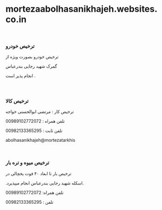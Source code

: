 # mortezaabolhasanikhajeh.websites.co.in
<!-- wp:template-part {"slug":"header","theme":"pub/assembler","tagName":"header"} /-->

<!-- wp:group {"tagName":"main","style":{"spacing":{"blockGap":"0"}}} -->
<main class="wp-block-group"><!-- wp:group {"metadata":{"name":"Services"},"align":"full","style":{"spacing":{"padding":{"top":"calc( 0.5 * var(\u002d\u002dwp\u002d\u002dstyle\u002d\u002droot\u002d\u002dpadding-right, var(\u002d\u002dwp\u002d\u002dcustom\u002d\u002dgap\u002d\u002dhorizontal)))","bottom":"calc( 0.5 * var(\u002d\u002dwp\u002d\u002dstyle\u002d\u002droot\u002d\u002dpadding-right, var(\u002d\u002dwp\u002d\u002dcustom\u002d\u002dgap\u002d\u002dhorizontal)))","left":"var(\u002d\u002dwp\u002d\u002dstyle\u002d\u002droot\u002d\u002dpadding-left, var(\u002d\u002dwp\u002d\u002dcustom\u002d\u002dgap\u002d\u002dhorizontal))","right":"var(\u002d\u002dwp\u002d\u002dstyle\u002d\u002droot\u002d\u002dpadding-right, var(\u002d\u002dwp\u002d\u002dcustom\u002d\u002dgap\u002d\u002dhorizontal))"},"margin":{"top":"0","bottom":"0"}}},"className":"alignfull","layout":{"type":"constrained","justifyContent":"center"}} -->
<div class="wp-block-group alignfull" style="margin-top:0;margin-bottom:0;padding-top:calc( 0.5 * var(--wp--style--root--padding-right, var(--wp--custom--gap--horizontal)));padding-right:var(--wp--style--root--padding-right, var(--wp--custom--gap--horizontal));padding-bottom:calc( 0.5 * var(--wp--style--root--padding-right, var(--wp--custom--gap--horizontal)));padding-left:var(--wp--style--root--padding-left, var(--wp--custom--gap--horizontal))"><!-- wp:spacer {"height":"calc( 0.25 * var(\u002d\u002dwp\u002d\u002dstyle\u002d\u002droot\u002d\u002dpadding-right, var(\u002d\u002dwp\u002d\u002dcustom\u002d\u002dgap\u002d\u002dhorizontal)))"} -->
<div style="height:calc( 0.25 * var(--wp--style--root--padding-right, var(--wp--custom--gap--horizontal)))" aria-hidden="true" class="wp-block-spacer"></div>
<!-- /wp:spacer -->

<!-- wp:columns {"align":"wide","style":{"spacing":{"blockGap":{"top":"var:preset|spacing|50","left":"var:preset|spacing|30"}}}} -->
<div class="wp-block-columns alignwide"><!-- wp:column -->
<div class="wp-block-column"><!-- wp:image {"id":51,"aspectRatio":"4/3","scale":"cover","sizeSlug":"large","linkDestination":"none","style":{"color":[]}} -->
<figure class="wp-block-image size-large"><img src="https://mak201.files.wordpress.com/2024/04/screenshot_dbb2dbb0dbb2dbb4dbb0dbb2dbb2dbb7-dbb2dbb1dbb4dbb3dbb0dbb6_instagram.jpg?w=720" alt="" class="wp-image-51" style="aspect-ratio:4/3;object-fit:cover" /></figure>
<!-- /wp:image -->

<!-- wp:spacer {"height":"4px"} -->
<div style="height:4px" aria-hidden="true" class="wp-block-spacer"></div>
<!-- /wp:spacer -->

<!-- wp:heading {"level":3,"fontSize":"medium"} -->
<h3 class="wp-block-heading has-medium-font-size">ترخیص خودرو</h3>
<!-- /wp:heading -->

<!-- wp:paragraph -->
<p>ترخیص خودرو بصورت ویژه از </p>
<!-- /wp:paragraph -->

<!-- wp:paragraph -->
<p>گمرک  شهید رجایی بندرعباس</p>
<!-- /wp:paragraph -->

<!-- wp:paragraph -->
<p> انجام پذیر است .</p>
<!-- /wp:paragraph -->

<!-- wp:heading {"level":3,"fontSize":"medium"} -->
<h3 class="wp-block-heading has-medium-font-size"> </h3>
<!-- /wp:heading --></div>
<!-- /wp:column -->

<!-- wp:column -->
<div class="wp-block-column"><!-- wp:image {"id":52,"aspectRatio":"4/3","scale":"cover","sizeSlug":"large","linkDestination":"none","style":{"color":[]}} -->
<figure class="wp-block-image size-large"><img src="https://mak201.files.wordpress.com/2024/04/inshot_dbb2dbb0dbb2dbb4dbb0dbb4dbb0dbb3_dbb0dbb0dbb1dbb7dbb5dbb4dbb3dbb4dbb7.jpg?w=1024" alt="" class="wp-image-52" style="aspect-ratio:4/3;object-fit:cover" /></figure>
<!-- /wp:image -->

<!-- wp:spacer {"height":"4px"} -->
<div style="height:4px" aria-hidden="true" class="wp-block-spacer"></div>
<!-- /wp:spacer -->

<!-- wp:heading {"level":3,"fontSize":"medium"} -->
<h3 class="wp-block-heading has-medium-font-size"> ترخیص کالا</h3>
<!-- /wp:heading -->

<!-- wp:group {"layout":{"type":"default"}} -->
<div class="wp-block-group"><!-- wp:paragraph -->
<p>ترخیص کار :  مرتضی ابوالحسنی خواجه </p>
<!-- /wp:paragraph --></div>
<!-- /wp:group -->

<!-- wp:paragraph -->
<p>تلفن همراه :       00989102772072</p>
<!-- /wp:paragraph -->

<!-- wp:paragraph -->
<p>تلفن ثابت :       00982133365295</p>
<!-- /wp:paragraph -->

<!-- wp:paragraph -->
<p>abolhasanikhajeh@mortezatarkhis</p>
<!-- /wp:paragraph --></div>
<!-- /wp:column -->

<!-- wp:column -->
<div class="wp-block-column"><!-- wp:image {"id":53,"aspectRatio":"4/3","scale":"cover","sizeSlug":"large","linkDestination":"none","style":{"color":[]}} -->
<figure class="wp-block-image size-large"><img src="https://mak201.files.wordpress.com/2024/04/screenshot_dbb2dbb0dbb2dbb4dbb0dbb2dbb1dbb6-dbb0dbb3dbb2dbb9dbb1dbb6_google.jpg?w=720" alt="" class="wp-image-53" style="aspect-ratio:4/3;object-fit:cover" /></figure>
<!-- /wp:image -->

<!-- wp:spacer {"height":"4px"} -->
<div style="height:4px" aria-hidden="true" class="wp-block-spacer"></div>
<!-- /wp:spacer -->

<!-- wp:heading {"level":3,"fontSize":"medium"} -->
<h3 class="wp-block-heading has-medium-font-size">ترخیص میوه و تره بار</h3>
<!-- /wp:heading -->

<!-- wp:group {"layout":{"type":"default"}} -->
<div class="wp-block-group"><!-- wp:paragraph -->
<p>ترخیص بار تا ابعاد ۴۰ فوت یخچالی در </p>
<!-- /wp:paragraph --></div>
<!-- /wp:group -->

<!-- wp:paragraph -->
<p>.اسکله شهید رجایی بندرعباس انجام میپذیرد.</p>
<!-- /wp:paragraph -->

<!-- wp:paragraph -->
<p>    تلفن همراه:        00989102772072</p>
<!-- /wp:paragraph -->

<!-- wp:paragraph -->
<p>   تلفن :               00982133365295</p>
<!-- /wp:paragraph --></div>
<!-- /wp:column --></div>
<!-- /wp:columns -->

<!-- wp:spacer {"height":"calc( 0.25 * var(\u002d\u002dwp\u002d\u002dstyle\u002d\u002droot\u002d\u002dpadding-right, var(\u002d\u002dwp\u002d\u002dcustom\u002d\u002dgap\u002d\u002dhorizontal)))"} -->
<div style="height:calc( 0.25 * var(--wp--style--root--padding-right, var(--wp--custom--gap--horizontal)))" aria-hidden="true" class="wp-block-spacer"></div>
<!-- /wp:spacer --></div>
<!-- /wp:group --></main>
<!-- /wp:group -->

<!-- wp:template-part {"slug":"footer","theme":"pub/assembler","tagName":"footer","className":"site-footer-container"} /-->

